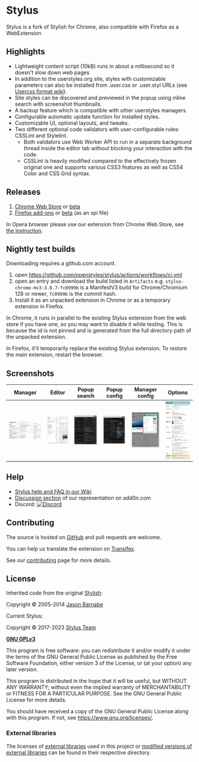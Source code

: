 # Stylus

Stylus is a fork of Stylish for Chrome, also compatible with Firefox as a WebExtension

## Highlights

* Lightweight content script (10kB) runs in about a millisecond so it doesn't slow down web pages
* In addition to the userstyles.org site, styles with customizable parameters can also be installed from .user.css or .user.styl URLs (see [Usercss format wiki](https://github.com/openstyles/stylus/wiki/Usercss)).
* Site styles can be discovered and previewed in the popup using inline search with screenshot thumbnails.
* A backup feature which is compatible with other userstyles managers.
* Configurable automatic update function for installed styles.
* Customizable UI, optional layouts, and tweaks.
* Two different optional code validators with user-configurable rules: CSSLint and Stylelint.
  * Both validators use Web Worker API to run in a separate background thread inside the editor tab without blocking your interaction with the code.
  * CSSLint is heavily modified compared to the effectively frozen original one and supports various CSS3 features as well as CSS4 Color and CSS Grid syntax.

## Releases

1. [Chrome Web Store](https://chrome.google.com/webstore/detail/stylus/clngdbkpkpeebahjckkjfobafhncgmne) or [beta](https://chrome.google.com/webstore/detail/stylus-beta/apmmpaebfobifelkijhaljbmpcgbjbdo)
2. [Firefox add-ons](https://addons.mozilla.org/firefox/addon/styl-us/) or [beta](https://github.com/openstyles/stylus/releases) (as an xpi file)

In Opera browser please use our extension from Chrome Web Store, see [the instruction](https://github.com/openstyles/stylus/wiki/Opera,-Outdated-Stylus).

## Nightly test builds

Downloading requires a github.com account.

1. open https://github.com/openstyles/stylus/actions/workflows/ci.yml
2. open an entry and download the build listed in `Artifacts` e.g. `stylus-chrome-mv3-3.0.7-fc0999b` is a ManifestV3 build for Chrome/Chromium 128 or newer, `fc0999b` is the commit hash.
3. Install it as an unpacked extension in Chrome or as a temporary extension in Firefox.

In Chrome, it runs in parallel to the existing Stylus extension from the web store if you have one, so you may want to disable it while testing. This is because the id is not pinned and is generated from the full directory path of the unpacked extension.

In Firefox, it'll temporarily replace the existing Stylus extension. To restore the main extension, restart the browser.

## Screenshots

Manager | Editor | Popup search | Popup config | Manager config | Options
-|-|-|-|-|-
![Style manager](.github/screenshots/manager.png) | ![Style editor](.github/screenshots/editor.png) | ![Popup inline search](.github/screenshots/popup-search.png) | ![Popup config for usercss](.github/screenshots/popup-config.png) | ![Style manager config for usercss](.github/screenshots/manager-config.png) | ![Options](.github/screenshots/options.png)

## Help

* [Stylus help and FAQ in our Wiki](https://github.com/openstyles/stylus/wiki)
* [Discussion section](https://add0n.com/stylus.html#reviews) of our representation on add0n.com
* Discord: [![Discord][chat-image]][chat-link]

[chat-image]: https://img.shields.io/discord/379521691774353408.svg
[chat-link]: https://discordapp.com/widget?id=379521691774353408

## Contributing

The source is hosted on [GitHub](https://github.com/openstyles/stylus) and pull requests are welcome.

You can help us translate the extension on [Transifex](https://www.transifex.com/github-7/Stylus).

See our [contributing](./.github/CONTRIBUTING.md) page for more details.

## License

Inherited code from the original [Stylish](https://github.com/stylish-userstyles/stylish/):

Copyright &copy; 2005-2014 [Jason Barnabe](jason.barnabe@gmail.com)

Current Stylus:

Copyright &copy; 2017-2023 [Stylus Team](https://github.com/openstyles/stylus/graphs/contributors)

**[GNU GPLv3](./LICENSE)**

This program is free software: you can redistribute it and/or modify
it under the terms of the GNU General Public License as published by
the Free Software Foundation, either version 3 of the License, or
(at your option) any later version.

This program is distributed in the hope that it will be useful,
but WITHOUT ANY WARRANTY; without even the implied warranty of
MERCHANTABILITY or FITNESS FOR A PARTICULAR PURPOSE.  See the
GNU General Public License for more details.

You should have received a copy of the GNU General Public License
along with this program.  If not, see <https://www.gnu.org/licenses/>.

### External libraries

The licenses of [external libraries](./vendor) used in this project or [modified versions of external libraries](./vendor-overwrites) can be found in their respective directory.
